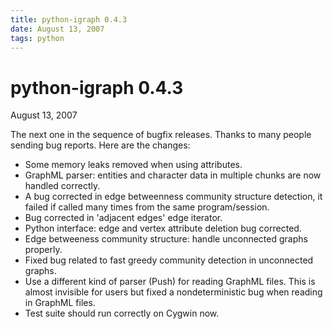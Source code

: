 ```yaml
---
title: python-igraph 0.4.3
date: August 13, 2007
tags: python
---
```


python-igraph 0.4.3
===================

August 13, 2007

The next one in the sequence of bugfix releases. Thanks to many people
sending bug reports. Here are the changes:

- Some memory leaks removed when using attributes.
- GraphML parser: entities and character data in multiple chunks are now handled correctly.
- A bug corrected in edge betweenness community structure detection,
  it failed if called many times from the same program/session.
- Bug corrected in 'adjacent edges' edge iterator.
- Python interface: edge and vertex attribute deletion bug corrected.
- Edge betweeness community structure: handle unconnected graphs properly.
- Fixed bug related to fast greedy community detection in unconnected graphs.
- Use a different kind of parser (Push) for reading GraphML files. This is almost
  invisible for users but fixed a nondeterministic bug when reading in GraphML
  files.
- Test suite should run correctly on Cygwin now.
